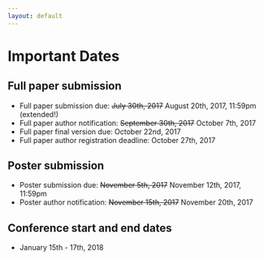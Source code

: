 ```yaml
---
layout: default
---
```

# Important Dates

## Full paper submission 
* Full paper submission due: ~~July 30th, 2017~~ August 20th, 2017, 11:59pm (extended!)
* Full paper author notification: ~~September 30th, 2017~~ October 7th, 2017
* Full paper final version due: October 22nd, 2017
* Full paper author registration deadline: October 27th, 2017

## Poster submission
* Poster submission due: ~~November 5th, 2017~~ November 12th, 2017, 11:59pm
* Poster author notification: ~~November 15th, 2017~~ November 20th, 2017

## Conference start and end dates
* January 15th - 17th, 2018
